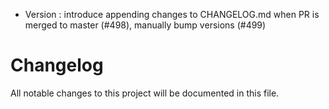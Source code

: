 - Version : introduce appending changes to CHANGELOG.md when PR is merged to master (#498), manually bump versions (#499)
# Changelog

All notable changes to this project will be documented in this file.